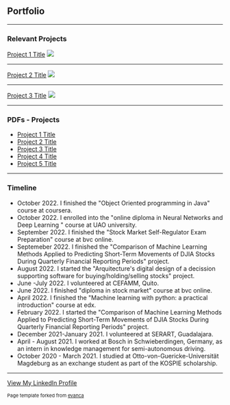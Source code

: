 ## Portfolio

---

### Relevant Projects

[Project 1 Title](/sample_page)
<img src="images/dummy_thumbnail.jpg?raw=true"/>

---
[Project 2 Title](/pdf/sample_presentation.pdf)
<img src="images/dummy_thumbnail.jpg?raw=true"/>

---
[Project 3 Title](http://example.com/)
<img src="images/dummy_thumbnail.jpg?raw=true"/>

---

### PDFs - Projects

- [Project 1 Title](http://example.com/)
- [Project 2 Title](http://example.com/)
- [Project 3 Title](http://example.com/)
- [Project 4 Title](http://example.com/)
- [Project 5 Title](http://example.com/)

---

### Timeline

- October 2022. I finished the "Object Oriented programming in Java" course at coursera.
- October 2022. I enrolled into the "online diploma in Neural Networks and Deep Learning " course at UAO university. 
- September 2022. I finished the	"Stock Market Self-Regulator Exam Preparation" course at bvc online.
- Septemeber 2022. I finished the "Comparison of Machine Learning Methods Applied to Predicting Short-Term Movements of DJIA Stocks During Quarterly Financial Reporting Periods" project.
- August 2022. I started the "Arquitecture's digital design of a decission supporting software for buying/holding/selling stocks" project.  
- June -July 2022. I volunteered at CEFAMM, Quito. 
- June 2022. I finished "diploma in stock market" course at bvc online. 
- April 2022. I finished the "Machine learning with python: a practical introduction" course at edx. 
- February 2022. I started the "Comparison of Machine Learning Methods Applied to Predicting Short-Term Movements of DJIA Stocks During Quarterly Financial Reporting Periods" project.
- December 2021-January 2021. I volunteered at SERART, Guadalajara.
- April - August 2021. I worked at Bosch in Schwieberdingen, Germany, as an intern in knowledge management for semi-autonomous driving.
- October 2020 - March 2021. I studied at Otto-von-Guericke-Universität Magdeburg as an exchange student as part of the KOSPIE scholarship.

---
<a href="https://www.linkedin.com/in/example/">View My LinkedIn Profile</a> 

<p style="font-size:11px">Page template forked from <a href="https://github.com/evanca/quick-portfolio">evanca</a></p>
<!-- Remove above link if you don't want to attibute -->

